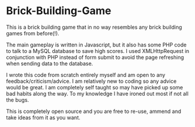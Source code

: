 # Brick-Building-Game

This is a brick building game that in no way resembles any brick building games from before(!).

The main gameplay is written in Javascript, but it also has some PHP code to talk to a MySQL database to save high scores. I used XMLHttpRequest in conjunction with PHP instead of form submit to avoid the page refreshing when sending data to the database.

I wrote this code from scratch entirely myself and am open to any feedback/criticism/advice. I am relatively new to coding so any advice would be great. I am completely self taught so may have picked up some bad habits along the way. To my knowledge I have ironed out most if not all the bugs.

This is completely open source and you are free to re-use, ammend and take ideas from it as you want.
